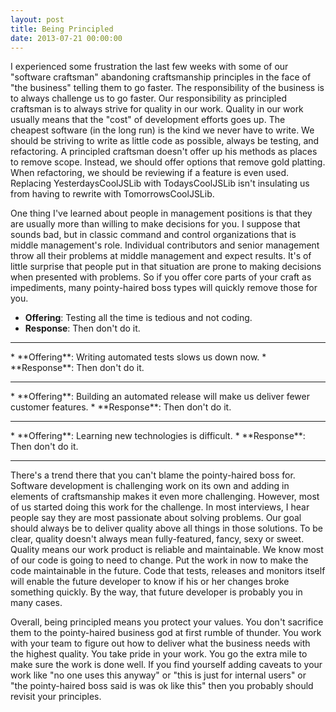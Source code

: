 ```yaml
---
layout: post
title: Being Principled
date: 2013-07-21 00:00:00 
---
```


I experienced some frustration the last few weeks with some of our "software craftsman" abandoning craftsmanship principles in the face of "the business" telling them to go faster. The responsibility of the business is to always challenge us to go faster. Our responsibility as principled craftsman is to always strive for quality in our work. Quality in our work usually means that the "cost" of development efforts goes up. The cheapest software (in the long run) is the kind we never have to write. We should be striving to write as little code as possible, always be testing, and refactoring. A principled craftsman doesn't offer up his methods as places to remove scope. Instead, we should offer options that remove gold platting. When refactoring, we should be reviewing if a feature is even used. Replacing YesterdaysCoolJSLib with TodaysCoolJSLib isn't insulating us from having to rewrite with TomorrowsCoolJSLib.

One thing I've learned about people in management positions is that they are usually more than willing to make decisions for you. I suppose that sounds bad, but in classic command and control organizations that is middle management's role. Individual contributors and senior management throw all their problems at middle management and expect results. It's of little surprise that people put in that situation are prone to making decisions when presented with problems. So if you offer core parts of your craft as impediments, many pointy-haired boss types will quickly remove those for you.

* **Offering**: Testing all the time is tedious and not coding.
* **Response**: Then don't do it.
<hr/>
* **Offering**: Writing automated tests slows us down now.
* **Response**: Then don't do it.
<hr/>
* **Offering**: Building an automated release will make us deliver fewer customer features.
* **Response**: Then don't do it.
<hr/>
* **Offering**: Learning new technologies is difficult.
* **Response**: Then don't do it.
<hr/>

There's a trend there that you can't blame the pointy-haired boss for. Software development is challenging work on its own and adding in elements of craftsmanship makes it even more challenging. However, most of us started doing this work for the challenge. In most interviews, I hear people say they are most passionate about solving problems. Our goal should always be to deliver quality above all things in those solutions. To be clear, quality doesn't always mean fully-featured, fancy, sexy or sweet. Quality means our work product is reliable and maintainable. We know most of our code is going to need to change. Put the work in now to make the code maintainable in the future. Code that tests, releases and monitors itself will enable the future developer to know if his or her changes broke something quickly. By the way, that future developer is probably you in many cases.

Overall, being principled means you protect your values. You don't sacrifice them to the pointy-haired business god at first rumble of thunder. You work with your team to figure out how to deliver what the business needs with the highest quality. You take pride in your work. You go the extra mile to make sure the work is done well. If you find yourself adding caveats to your work like "no one uses this anyway" or "this is just for internal users" or "the pointy-haired boss said is was ok like this" then you probably should revisit your principles. 